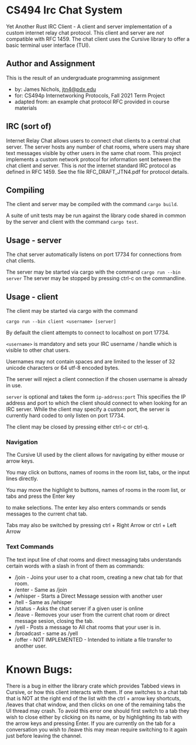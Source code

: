 # CS494 Irc Chat System

Yet Another Rust IRC Client - A client and server implementation of a custom internet relay chat protocol.
This client and server are _not_ compatible with RFC 1459. The chat client uses the Cursive library to
offer a basic terminal user interface (TUI).

## Author and Assignment

This is the result of an undergraduate programming assignment

* by: James Nichols, jtn4@pdx.edu
* for: CS494p Internetworking Protocols, Fall 2021 Term Project
* adapted from: an example chat protocol RFC provided in course materials

## IRC (sort of)

Internet Relay Chat allows users to connect chat clients to a central chat server.
The server hosts any number of chat rooms, where users may share text messages visible
by other users in the same chat room. This project implements a custom network protocol
for information sent between the chat client and server. This is _not_ the internet
standard IRC protocol as defined in RFC 1459. See the file RFC_DRAFT_JTN4.pdf for
protocol details.

## Compiling

The client and server may be compiled with the command `cargo build`.

A suite of unit tests may be run against the library code shared in common by the server
and client with the command `cargo test`. 

## Usage - server

The chat server automatically listens on port 17734 for connections from chat clients.

The server may be started via cargo with the command `cargo run --bin server`
The server may be stopped by pressing ctrl-c on the commandline.

## Usage - client

The client may be started via cargo with the command

`cargo run --bin client <username> [server]`

By default the client attempts to connect to localhost on port 17734.

`<username>` is mandatory and sets your IRC username / handle which is visible to other chat users.

Usernames may not contain spaces and are limited to the lesser of 32 unicode characters or 64 utf-8 encoded bytes.

The server will reject a client connection if the chosen username is already in use.

`server` is optional and takes the form `ip-address:port`
This specifies the IP address and port to which the client should connect to when looking for an IRC server.
While the client may specify a custom port, the server is currently hard coded to only listen on port 17734.

The client may be closed by pressing either ctrl-c or ctrl-q.

### Navigation

The Cursive UI used by the client allows for navigating by either mouse or arrow keys.

You may click on buttons, names of rooms in the room list, tabs, or the input lines directly.

You may move the highlight to buttons, names of rooms in the room list, or tabs and press the Enter key

to make selections. The enter key also enters commands or sends messages to the current chat tab.

Tabs may also be switched by pressing ctrl + Right Arrow or ctrl + Left Arrow

### Text Commands

The text input line of chat rooms and direct messaging tabs understands certain words with a slash in front
of them as commands:

* /join <roomname> - Joins your user to a chat room, creating a new chat tab for that room.
* /enter <roomname> - Same as /join
* /whisper <username> - Starts a Direct Message session with another user
* /tell <username> - Same as /whisper
* /status <username> - Asks the chat server if a given user is online
* /leave - Removes your user from the current chat room or direct message sesion, closing the tab.
* /yell <message text> - Posts a message to All chat rooms that your user is in.
* /broadcast <message text> - same as /yell
* /offer <username> <filename> - NOT IMPLEMENTED - Intended to initiate a file transfer to another user.

# Known Bugs:

There is a bug in either the library crate which provides Tabbed views in Cursive, or how this client 
interacts with them. If one switches to a chat tab that is NOT at the right end of the list with the 
ctrl + arrow key shortcuts, /leaves that chat window, and then clicks on one of the remaining tabs the
UI thread may crash. To avoid this error one should first switch to a tab they wish to close either by
clicking on its name, or by highlighting its tab with the arrow keys and pressing Enter. If you are
currently on the tab for a conversation you wish to /leave this may mean require switching to it again
just before leaving the channel.
